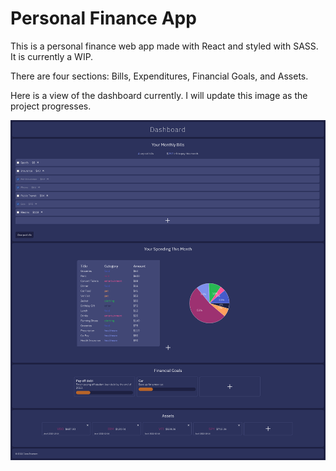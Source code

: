 # Personal Finance App

This is a personal finance web app made with React and styled with SASS. It is currently a WIP. 

There are four sections: Bills, Expenditures, Financial Goals, and Assets.

Here is a view of the dashboard currently. I will update this image as the project progresses.

![screenshot of dashboard](./AppScreenshot.png "dashboard")